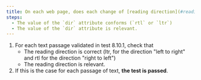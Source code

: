 ```yaml
---
title: On each web page, does each change of [reading direction](#reading-direction) (attribute `dir`) check these conditions?
steps:
  - The value of the `dir` attribute conforms (`rtl` or `ltr`)
  - The value of the `dir` attribute is relevant.
---
```


1. For each text passage validated in test 8.10.1, check that
   - The reading direction is correct (ltr, for the direction "left to right" and rtl for the direction "right to left")
   - The reading direction is relevant.
2. If this is the case for each passage of text, **the test is passed**.
